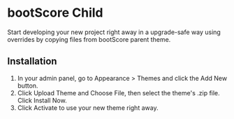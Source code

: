 # bootScore Child

Start developing your new project right away in a upgrade-safe way using overrides by copying files from bootScore parent theme.

## Installation

1. In your admin panel, go to Appearance > Themes and click the Add New button.
2. Click Upload Theme and Choose File, then select the theme's .zip file. Click Install Now.
3. Click Activate to use your new theme right away.

